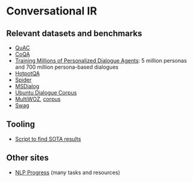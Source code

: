 # Conversational IR

## Relevant datasets and benchmarks

- [QuAC](http://quac.ai/)
- [CoQA](https://stanfordnlp.github.io/coqa/)
- [ Training Millions of Personalized Dialogue Agents](https://arxiv.org/abs/1809.01984): 5 million personas and 700 million persona-based dialogues
- [HotpotQA](https://hotpotqa.github.io/)
- [Spider](https://yale-lily.github.io/spider)
- [MSDialog](https://ciir.cs.umass.edu/downloads/msdialog/)
- [Ubuntu Dialogue Corpus](https://arxiv.org/abs/1506.08909)
- [MultiWOZ](https://arxiv.org/abs/1810.00278), [corpus](http://dialogue.mi.eng.cam.ac.uk/index.php/corpus/)
- [Swag](https://rowanzellers.com/swag/)

## Tooling
- [Script to find SOTA results](https://huyenchip.com/2018/10/04/sotawhat.html)

## Other sites
- [NLP Progress](http://nlpprogress.com/) (many tasks and resources)

